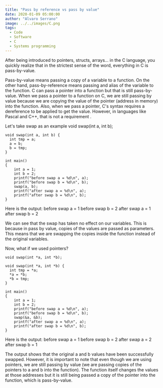 ```yaml
---
title: "Pass by reference vs pass by value"
date: 2020-01-09 05:00:00
author: "Alvaro Serrano"
image: ../../images/C.png
tags:
  - Code
  - Software
  - C
  - Systems programming
---
```


After being introduced to pointers, structs, arrays... in the C language, you quickly realize that in the strictest sense of the word, everything in C is pass-by-value.

Pass-by-value means passing a copy of a variable to a function. On the other hand, pass-by-reference means passing and alias of the variable to the function. C can pass a pointer into a function but that is still pass-by-value. When we pass a pointer to a function on C, we are still passing by value because we are copying the value of the pointer (address in memory) into the function.
Also, when we pass a pointer, C's syntax requires a dereference to be applied to get the value. However, in languages like Pascal and C++, that is not a requirement .

Let's take swap as an example
void swap(int a, int b);

    void swap(int a, int b) {
      int tmp = a;
      a = b;
      b = tmp;
    }

    int main()
    {
        int a = 1;
        int b = 2;
        printf("before swap a = %d\n", a);
        printf("before swap b = %d\n", b);
        swap(a, b);
        printf("after swap a = %d\n", a);
        printf("after swap b = %d\n", b);
    }

Here is the output:
before swap a = 1
before swap b = 2
after swap a = 1
after swap b = 2

We can see that the swap has taken no effect on our variables. This is because in pass by value, copies of the values are passed as parameters. This means that we are swapping the copies inside the function instead of the original variables.

Now, what if we used pointers?

    void swap(int *a, int *b);

    void swap(int *a, int *b) {
      int tmp = *a;
      *a = *b;
      *b = tmp;
    }

    int main()
    {
        int a = 1;
        int b = 2;
        printf("before swap a = %d\n", a);
        printf("before swap b = %d\n", b);
        swap(&a, &b);
        printf("after swap a = %d\n", a);
        printf("after swap b = %d\n", b);
    }

Here is the output:
before swap a = 1
before swap b = 2
after swap a = 2
after swap b = 1

The output shows that the original a and b values have been successfully swapped. However, it is important to note that even though we are using pointers, we are still passing by value (we are passing copies of the pointers to a and b into the function). The function itself changes the values at those addresses but it is still being passed a copy of the pointer into the function, which is pass-by-value.
